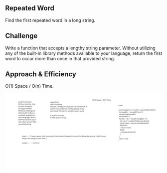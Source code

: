 ## Repeated Word
Find the first repeated word in a long string.
## Challenge
Write a function that accepts a lengthy string parameter.
Without utilizing any of the built-in library methods available to your language, return the first word to occur more than once in that provided string.
## Approach & Efficiency
O(1) Space / O(n) Time.




![white bored](../asset/repe.png)





